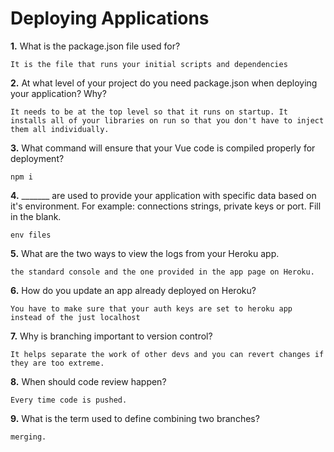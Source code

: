 # Deploying Applications

**1.** What is the package.json file used for?
<!-- enter you answer in the space below -->
```
It is the file that runs your initial scripts and dependencies
``` 
**2.** At what level of your project do you need package.json when deploying your application? Why?
<!-- enter you answer in the space below -->
```
It needs to be at the top level so that it runs on startup. It installs all of your libraries on run so that you don't have to inject them all individually.
```
**3.** What command will ensure that your Vue code is compiled properly for deployment?
<!-- enter you answer in the space below -->
```
npm i
```
**4.** _______ are used to provide your application with specific data based on it's environment. For example: connections strings, private keys or port. Fill in the blank.
<!-- enter you answer in the space below -->
```
env files
```
**5.** What are the two ways to view the logs from your Heroku app.
<!-- enter you answer in the space below -->
```
the standard console and the one provided in the app page on Heroku.
```
**6.** How do you update an app already deployed on Heroku?
<!-- enter you answer in the space below -->
```
You have to make sure that your auth keys are set to heroku app instead of the just localhost
```
**7.** Why is branching important to version control?
<!-- enter you answer in the space below -->
```
It helps separate the work of other devs and you can revert changes if they are too extreme.
```
**8.** When should code review happen?
<!-- enter you answer in the space below -->
```
Every time code is pushed.
```
**9.** What is the term used to define combining two branches?
<!-- enter you answer in the space below -->
```
merging.
```
